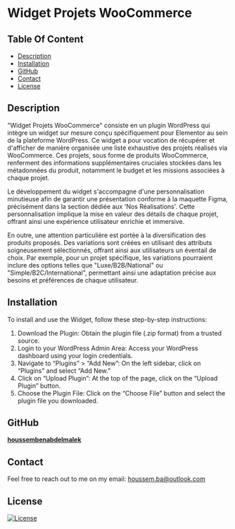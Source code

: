 # Widget Projets WooCommerce



## Table Of Content

- [Description](#description)
- [Installation](#installation)
- [GitHub](#github)
- [Contact](#contact)
- [License](#license)


## Description
"Widget Projets WooCommerce" consiste en un plugin WordPress qui intègre un widget sur mesure conçu spécifiquement pour Elementor au sein de la plateforme WordPress. Ce widget a pour vocation de récupérer et d'afficher de manière organisée une liste exhaustive des projets réalisés via WooCommerce. Ces projets, sous forme de produits WooCommerce, renferment des informations supplémentaires cruciales stockées dans les métadonnées du produit, notamment le budget et les missions associées à chaque projet.

Le développement du widget s'accompagne d'une personnalisation minutieuse afin de garantir une présentation conforme à la maquette Figma, précisément dans la section dédiée aux 'Nos Réalisations'. Cette personnalisation implique la mise en valeur des détails de chaque projet, offrant ainsi une expérience utilisateur enrichie et immersive.

En outre, une attention particulière est portée à la diversification des produits proposés. Des variations sont créées en utilisant des attributs soigneusement sélectionnés, offrant ainsi aux utilisateurs un éventail de choix. Par exemple, pour un projet spécifique, les variations pourraient inclure des options telles que "Luxe/B2B/National" ou "Simple/B2C/International", permettant ainsi une adaptation précise aux besoins et préférences de chaque utilisateur.







## Installation

To install and use the Widget, follow these step-by-step instructions:

1. Download the Plugin: Obtain the plugin file (.zip format) from a trusted source.
2. Login to your WordPress Admin Area: Access your WordPress dashboard using your login credentials.
3. Navigate to “Plugins” > “Add New”: On the left sidebar, click on “Plugins” and select “Add New.”
4. Click on “Upload Plugin”: At the top of the page, click on the “Upload Plugin” button.
5. Choose the Plugin File: Click on the “Choose File” button and select the plugin file you downloaded.





## GitHub

<a href="https://github.com/houssembenabdelmalek"><strong>houssembenabdelmalek</a></strong>






## Contact

Feel free to reach out to me on my email:
houssem.ba@outlook.com





## License

[![License](https://img.shields.io/static/v1?label=Licence&message=MIT&color=blue)](https://opensource.org/license/MIT)